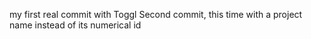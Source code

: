my first real commit with Toggl
Second commit, this time with a project name instead of its numerical id
